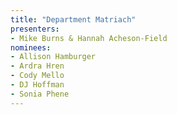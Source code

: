 ```yaml
---
title: "Department Matriach"
presenters:
- Mike Burns & Hannah Acheson-Field
nominees:
- Allison Hamburger
- Ardra Hren
- Cody Mello
- DJ Hoffman
- Sonia Phene
---
```

